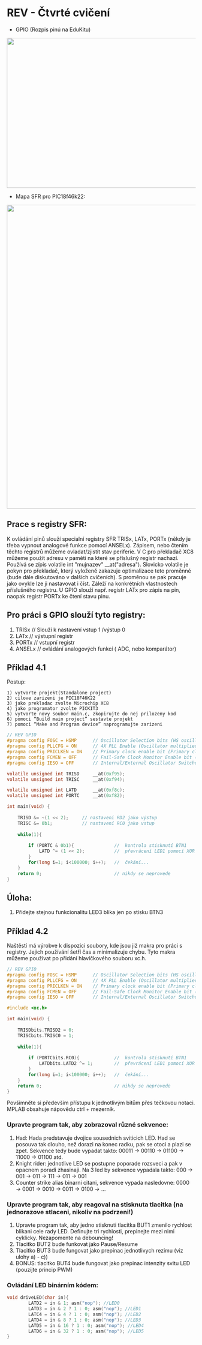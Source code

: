 # REV - Čtvrté cvičení
- GPIO (Rozpis pinú na EduKitu)

<p align="center">
  <img width="600" height="400" src="https://github.com/MBrablc/BUT-FME-REV/blob/master/02_cv_zadani/04_CV/IOEduKit.png">
</p>

- Mapa SFR pro PIC18f46k22:

<p align="center">
  <img width="700" height="810" src="https://github.com/MBrablc/BUT-FME-REV/blob/master/02_cv_zadani/04_CV/SFRegisters.png">
</p>

## Prace s registry SFR:
K ovládání pinů slouží specialní registry SFR TRISx, LATx, PORTx (někdy je třeba vypnout analogové funkce pomocí ANSELx). Zápisem, nebo čtením těchto registrů můžeme ovladat/zjistit stav periferie. V C pro překladač XC8 můžeme použít adresu v paměti na které se příslušný registr nachazí. Používá se zípis volatile int "mujnazev" __at("adresa"). Slovicko volatile je pokyn pro překladač, který vyloženě zakazuje optimalizace teto proměnné (bude dále diskutováno v dalších cvičeních). S proměnou se pak pracuje jako ovykle lze ji nastavovat i číst. Záleží na konkrétních vlastnostech příslušného registru. U GPIO slouží např. registr LATx pro zápis na pin, naopak registr PORTx ke čtení stavu pinu.  


## Pro práci s GPIO slouží tyto registry:

1) TRISx  // Slouží k nastavení vstup 1 /výstup 0
2) LATx   // výstupní registr
3) PORTx  // vstupní registr
4) ANSELx // ovládání analogových funkcí ( ADC, nebo komparátor)

## Příklad 4.1

Postup:

    1) vytvorte projekt(Standalone project)
    2) cilove zarizeni je PIC18F46K22
    3) jako prekladac zvolte Microchip XC8
    4) jako programator zvolte PICKIT3
    5) vytvorte novy soubor main.c, zkopirujte do nej prilozeny kod
    6) pomoci “Build main project” sestavte projekt
    7) pomoci “Make and Program device” naprogramujte zarizeni
    
```c
// REV GPIO
#pragma config FOSC = HSMP      // Oscillator Selection bits (HS oscillator (medium power 4-16 MHz))
#pragma config PLLCFG = ON      // 4X PLL Enable (Oscillator multiplied by 4)
#pragma config PRICLKEN = ON    // Primary clock enable bit (Primary clock is always enabled)
#pragma config FCMEN = OFF      // Fail-Safe Clock Monitor Enable bit (Fail-Safe Clock Monitor disabled)
#pragma config IESO = OFF       // Internal/External Oscillator Switchover bit (Oscillator Switchover mode disabled)

volatile unsigned int TRISD     __at(0xf95);  
volatile unsigned int TRISC     __at(0xf94);

volatile unsigned int LATD      __at(0xf8c);
volatile unsigned int PORTC     __at(0xf82);

int main(void) {
    
    TRISD &= ~(1 << 2);     // nastaveni RD2 jako výstup
    TRISC &= 0b1;           // nastavení RC0 jako vstup
    
    while(1){
        
        if (PORTC & 0b1){               //  kontrola stisknutí BTN1
            LATD ^= (1 << 2);           //  převrácení LED1 pomocí XOR
        }
        for(long i=1; i<100000; i++);   //  čekání...  
    }
    return 0;                           // nikdy se neprovede
}
```
## Úloha:
   1) Přidejte stejnou funkcionalitu LED3 blika jen po stisku BTN3
   
## Příklad 4.2
Naštěstí má výrobve k dispozici soubory, kde jsou již makra pro práci s registry. Jejich používání šetří čas a minimalizuje chybu. Tyto makra můžeme používat po přidání hlavičkového souboru xc.h. 

```c
// REV GPIO
#pragma config FOSC = HSMP      // Oscillator Selection bits (HS oscillator (medium power 4-16 MHz))
#pragma config PLLCFG = ON      // 4X PLL Enable (Oscillator multiplied by 4)
#pragma config PRICLKEN = ON    // Primary clock enable bit (Primary clock is always enabled)
#pragma config FCMEN = OFF      // Fail-Safe Clock Monitor Enable bit (Fail-Safe Clock Monitor disabled)
#pragma config IESO = OFF       // Internal/External Oscillator Switchover bit (Oscillator Switchover mode disabled)

#include <xc.h>

int main(void) {
    
    TRISDbits.TRISD2 = 0;
    TRISCbits.TRISC0 = 1;
    
    while(1){
        
        if (PORTCbits.RC0){             //  kontrola stisknutí BTN1
            LATDbits.LATD2 ^= 1;        //  převrácení LED1 pomocí XOR
        }
        for(long i=1; i<100000; i++);   //  čekání...  
    }
    return 0;                           // nikdy se neprovede
}
```

Povšimněte si především přístupu k jednotlivým bitům přes tečkovou notaci. MPLAB obsahuje nápovědu ctrl + mezerník.
   
### Upravte program tak, aby zobrazoval různé sekvence:

   1) Had: Hada predstavuje dvojice sousednich sviticich LED. Had se posouva tak dlouho, než dorazi na konec radku, pak se otoci a plazi se zpet. Sekvence tedy bude vypadat takto: 00011 → 00110 → 01100 → 11000 → 01100 atd.
   2) Knight rider: jednotlive LED se postupne poporade rozsveci a pak v opacnem poradi zhasinaji. Na 3 led by sekvence vypadala takto: 000 → 001 → 011 → 111 → 011 → 001
   3) Counter strike alias binarni citani, sekvence vypada nasledovne: 0000 → 0001 → 0010 → 0011 → 0100 → …

### Upravte program tak, aby reagoval na stisknuta tlacitka (na jednorazove stlaceni, nikoliv na podrzeni!)

   1) Upravte program tak, aby jedno stisknuti tlacitka BUT1 zmenilo rychlost blikani cele rady LED. Definujte tri rychlosti, prepinejte mezi nimi cyklicky. Nezapomente na debouncing!
   2) Tlacitko BUT2 bude funkovat jako Pause/Resume
   3) Tlacitko BUT3 bude fungovat jako prepinac jednotlivych rezimu (viz ulohy a) - c))
   4) BONUS: tlacitko BUT4 bude fungovat jako prepinac intenzity svitu LED (pouzijte princip PWM)

### Ovládání LED binárním kódem:

```c
void driveLED(char in){
        LATD2 = in & 1; asm("nop"); //LED0
        LATD3 = in & 2 ? 1 : 0; asm("nop"); //LED1
        LATC4 = in & 4 ? 1 : 0; asm("nop"); //LED2
        LATD4 = in & 8 ? 1 : 0; asm("nop"); //LED3
        LATD5 = in & 16 ? 1 : 0; asm("nop"); //LED4
        LATD6 = in & 32 ? 1 : 0; asm("nop"); //LED5
}
```

